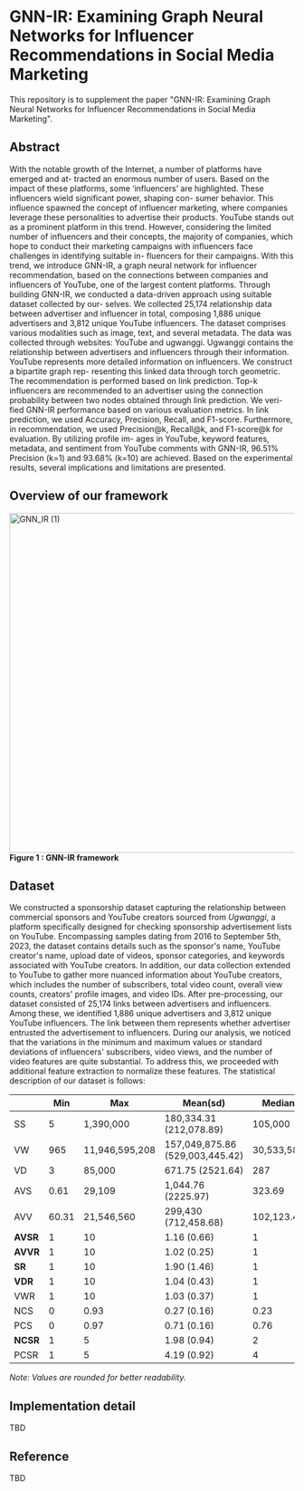 # GNN-IR: Examining Graph Neural Networks for Influencer Recommendations in Social Media Marketing
This repository is to supplement the paper "GNN-IR: Examining Graph Neural Networks for Influencer Recommendations in Social Media Marketing".


## Abstract
With the notable growth of the Internet, a number of platforms have emerged and at- tracted an enormous number of users. Based on the impact of these platforms, some ‘influencers’ are highlighted. These influencers wield significant power, shaping con- sumer behavior. This influence spawned the concept of influencer marketing, where companies leverage these personalities to advertise their products. YouTube stands out as a prominent platform in this trend. However, considering the limited number of influencers and their concepts, the majority of companies, which hope to conduct their marketing campaigns with influencers face challenges in identifying suitable in- fluencers for their campaigns. With this trend, we introduce GNN-IR, a graph neural network for influencer recommendation, based on the connections between companies and influencers of YouTube, one of the largest content platforms. Through building GNN-IR, we conducted a data-driven approach using suitable dataset collected by our- selves. We collected 25,174 relationship data between advertiser and influencer in total, composing 1,886 unique advertisers and 3,812 unique YouTube influencers. The dataset comprises various modalities such as image, text, and several metadata. The data was collected through websites: YouTube and ugwanggi. Ugwanggi contains the relationship between advertisers and influencers through their information. YouTube represents more detailed information on influencers. We construct a bipartite graph rep- resenting this linked data through torch geometric. The recommendation is performed based on link prediction. Top-k influencers are recommended to an advertiser using the connection probability between two nodes obtained through link prediction. We veri- fied GNN-IR performance based on various evaluation metrics. In link prediction, we used Accuracy, Precision, Recall, and F1-score. Furthermore, in recommendation, we used Precision@k, Recall@k, and F1-score@k for evaluation. By utilizing profile im- ages in YouTube, keyword features, metadata, and sentiment from YouTube comments with GNN-IR, 96.51% Precision (k=1) and 93.68% (k=10) are achieved. Based on the experimental results, several implications and limitations are presented.


## Overview of our framework
<img alt="GNN_IR (1)" src="https://github.com/dxlabskku/GNN-IR/assets/121244986/81ce440f-80ab-4d9c-ac2e-2d35a6d71d04" width="636.75" height="600">
<br>
<strong>Figure 1 : GNN-IR framework </strong>
<br>



## Dataset
We constructed a sponsorship dataset capturing the relationship between commercial sponsors and YouTube creators sourced from _Ugwanggi_, a platform specifically designed for checking sponsorship advertisement lists on YouTube. Encompassing samples dating from 2016 to September 5th, 2023, the dataset contains details such as the sponsor's name, YouTube creator's name, upload date of videos, sponsor categories, and keywords associated with YouTube creators. In addition, our data collection extended to YouTube to gather more nuanced information about YouTube creators, which includes the number of subscribers, total video count, overall view counts, creators' profile images, and video IDs. After pre-processing, our dataset consisted of 25,174 links between advertisers and influencers. Among these, we identified 1,886 unique advertisers and 3,812 unique YouTube influencers. The link between them represents whether advertiser entrusted the advertisement to influencers. During our analysis, we noticed that the variations in the minimum and maximum values or standard deviations of influencers' subscribers, video views, and the number of video features are quite substantial. To address this, we proceeded with additional feature extraction to normalize these features. The statistical description of our dataset is follows: 


|          | Min | Max          | Mean(sd)                  | Median       |
|----------|-----|--------------|---------------------------|--------------|
| SS       | 5   | 1,390,000    | 180,334.31 (212,078.89)  | 105,000      |
| VW       | 965 | 11,946,595,208 | 157,049,875.86 (529,003,445.42) | 30,533,582   |
| VD       | 3   | 85,000       | 671.75 (2521.64)          | 287          |
| AVS      | 0.61 | 29,109       | 1,044.76 (2225.97)        | 323.69       |
| AVV      | 60.31 | 21,546,560   | 299,430 (712,458.68)      | 102,123.46   |
| **AVSR** | 1   | 10           | 1.16 (0.66)               | 1            |
| **AVVR** | 1   | 10           | 1.02 (0.25)               | 1            |
| **SR**   | 1   | 10           | 1.90 (1.46)               | 1            |
| **VDR**  | 1   | 10           | 1.04 (0.43)               | 1            |
| VWR      | 1   | 10           | 1.03 (0.37)               | 1            |
| NCS      | 0   | 0.93         | 0.27 (0.16)               | 0.23         |
| PCS      | 0   | 0.97         | 0.71 (0.16)               | 0.76         |
| **NCSR** | 1   | 5            | 1.98 (0.94)               | 2            |
| PCSR     | 1   | 5            | 4.19 (0.92)               | 4            |

*Note: Values are rounded for better readability.*



## Implementation detail
TBD


## Reference
TBD
